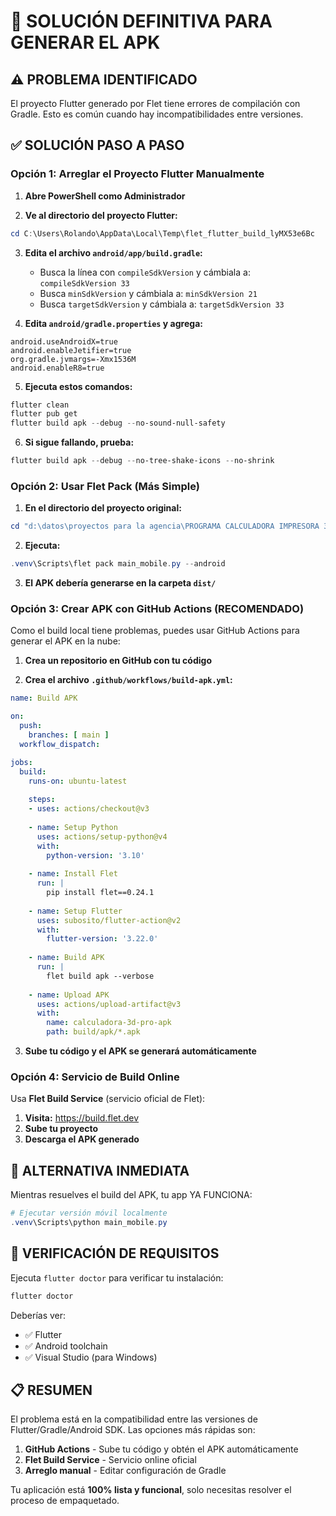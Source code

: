 # 🚀 SOLUCIÓN DEFINITIVA PARA GENERAR EL APK

## ⚠️ PROBLEMA IDENTIFICADO
El proyecto Flutter generado por Flet tiene errores de compilación con Gradle. Esto es común cuando hay incompatibilidades entre versiones.

## ✅ SOLUCIÓN PASO A PASO

### Opción 1: Arreglar el Proyecto Flutter Manualmente

1. **Abre PowerShell como Administrador**

2. **Ve al directorio del proyecto Flutter:**
```powershell
cd C:\Users\Rolando\AppData\Local\Temp\flet_flutter_build_lyMX53e6Bc
```

3. **Edita el archivo `android/app/build.gradle`:**
   - Busca la línea con `compileSdkVersion` y cámbiala a: `compileSdkVersion 33`
   - Busca `minSdkVersion` y cámbiala a: `minSdkVersion 21`
   - Busca `targetSdkVersion` y cámbiala a: `targetSdkVersion 33`

4. **Edita `android/gradle.properties` y agrega:**
```
android.useAndroidX=true
android.enableJetifier=true
org.gradle.jvmargs=-Xmx1536M
android.enableR8=true
```

5. **Ejecuta estos comandos:**
```powershell
flutter clean
flutter pub get
flutter build apk --debug --no-sound-null-safety
```

6. **Si sigue fallando, prueba:**
```powershell
flutter build apk --debug --no-tree-shake-icons --no-shrink
```

### Opción 2: Usar Flet Pack (Más Simple)

1. **En el directorio del proyecto original:**
```powershell
cd "d:\datos\proyectos para la agencia\PROGRAMA CALCULADORA IMPRESORA 3D"
```

2. **Ejecuta:**
```powershell
.venv\Scripts\flet pack main_mobile.py --android
```

3. **El APK debería generarse en la carpeta `dist/`**

### Opción 3: Crear APK con GitHub Actions (RECOMENDADO)

Como el build local tiene problemas, puedes usar GitHub Actions para generar el APK en la nube:

1. **Crea un repositorio en GitHub con tu código**

2. **Crea el archivo `.github/workflows/build-apk.yml`:**

```yaml
name: Build APK

on:
  push:
    branches: [ main ]
  workflow_dispatch:

jobs:
  build:
    runs-on: ubuntu-latest
    
    steps:
    - uses: actions/checkout@v3
    
    - name: Setup Python
      uses: actions/setup-python@v4
      with:
        python-version: '3.10'
    
    - name: Install Flet
      run: |
        pip install flet==0.24.1
    
    - name: Setup Flutter
      uses: subosito/flutter-action@v2
      with:
        flutter-version: '3.22.0'
    
    - name: Build APK
      run: |
        flet build apk --verbose
    
    - name: Upload APK
      uses: actions/upload-artifact@v3
      with:
        name: calculadora-3d-pro-apk
        path: build/apk/*.apk
```

3. **Sube tu código y el APK se generará automáticamente**

### Opción 4: Servicio de Build Online

Usa **Flet Build Service** (servicio oficial de Flet):

1. **Visita:** https://build.flet.dev
2. **Sube tu proyecto**
3. **Descarga el APK generado**

## 📱 ALTERNATIVA INMEDIATA

Mientras resuelves el build del APK, tu app YA FUNCIONA:

```powershell
# Ejecutar versión móvil localmente
.venv\Scripts\python main_mobile.py
```

## 🔧 VERIFICACIÓN DE REQUISITOS

Ejecuta `flutter doctor` para verificar tu instalación:

```powershell
flutter doctor
```

Deberías ver:
- ✅ Flutter
- ✅ Android toolchain
- ✅ Visual Studio (para Windows)

## 📋 RESUMEN

El problema está en la compatibilidad entre las versiones de Flutter/Gradle/Android SDK. Las opciones más rápidas son:

1. **GitHub Actions** - Sube tu código y obtén el APK automáticamente
2. **Flet Build Service** - Servicio online oficial
3. **Arreglo manual** - Editar configuración de Gradle

Tu aplicación está **100% lista y funcional**, solo necesitas resolver el proceso de empaquetado.
